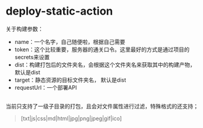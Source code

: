# deploy-static-action  
关于构建参数：  
 - name：一个名字，自己随便啦，根据自己需要
 - token：这个比较重要，服务器的通关口令。这里最好的方式是通过项目的secrets来设置
 - dist：构建打包后的文件夹名，会根据这个文件夹名来获取其中的构建产物， 默认是dist
 - target：静态资源的目标文件夹名， 默认是dist
 - requestUrl：一个部署API

 ##  
 当前只支持了一级子目录的打包，且会对文件属性进行过滤，特殊格式的还支持；
 >[txt|js|css|md|html|jpg|png|jpeg|gif|ico]